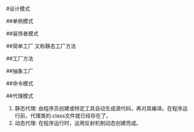#设计模式

##单例模式

##装饰者模式

##简单工厂
又称静态工厂方法

##工厂方法

##抽象工厂

##命令模式

##代理模式

1. 静态代理: 由程序员创建或特定工具自动生成源代码，再对其编译。在程序运行前，代理类的.class文件就已经存在了。
2. 动态代理: 在程序运行时，运用反射机制动态创建而成。